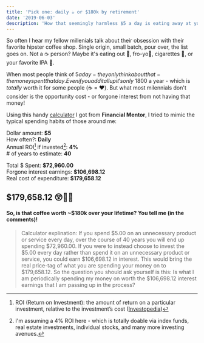 ```yaml
---
title: 'Pick one: daily ☕ or $180k by retirement'
date: '2019-06-03'
description: 'How that seemingly harmless $5 a day is eating away at your potential gains'
---
```


So often I hear my fellow millenials talk about their obsession with their favorite hipster coffee shop. Single origin, small batch, pour over, the list goes on. Not a ☕ person? Maybe it's eating out 🥘, fro-yo🍦, cigarettes 🚬, or your favorite IPA 🍺.

When most people think of $5 a day - they only think about that - the money spent that day. Even if you add it all up it's only ~$1800 a year - which is _totally_ worth it for some people (☕ = ❤️). But what most milennials don't consider is the opportunity cost - or forgone interest from not having that money!

Using this handy [calculator](https://financialmentor.com/calculator/latte-factor-calculator) I got from **Financial Mentor**, I tried to mimic the typical spending habits of those around me:

Dollar amount: **\$5**  
How often?: **Daily**  
Annual ROI[^1] if invested[^2]: **4%**  
\# of years to estimate: **40**

Total \$ Spent: **\$72,960.00**  
Forgone interest earnings: **\$106,698.12**  
Real cost of expenditure: **\$179,658.12**

## **\$179,658.12** 😲🤯🤑

#### So, is that coffee worth ~\$180k over your lifetime? You tell me (in the comments)!

> Calculator explination: If you spend $5.00 on an unnecessary product or service every day, over the course of 40 years you will end up spending $72,960.00. If you were to instead choose to invest the $5.00 every day rather than spend it on an unnecessary product or service, you could earn $106,698.12 in interest. This would bring the real price-tag of what you are spending your money on to $179,658.12. So the question you should ask yourself is this: Is what I am periodically spending my money on worth the $106,698.12 interest earnings that I am passing up in the process?

[^1]: ROI (Return on Investment): the amount of return on a particular investment, relative to the investment’s cost ([Investopedia](https://www.investopedia.com/terms/r/returnoninvestment.asp))
[^2]: I'm assuming a 4% ROI here - which is totally doable via index funds, real estate investments, individual stocks, and many more investing avenues.
